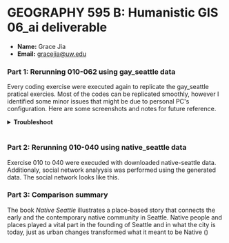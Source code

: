 # GEOGRAPHY 595 B: Humanistic GIS 06_ai deliverable

- **Name:** Grace Jia
- **Email:** gracejia@uw.edu

### Part 1: Rerunning 010-062 using gay_seattle data
Every coding exercise were executed again to replicate the gay_seattle pratical exercies. Most of the codes can be replicated smoothly, however I identified some minor issues that might be due to personal PC's configuration. Here are some screenshots and notes for future reference.
<details>
  <summary><b>Troubleshoot</b></summary>

1. [package installation]() The extra package spacy can be downloaded using !python -m spacy download en_core_web_sm

2. [drive mount] () It is better to mount to personal Google drive than that of using UW's email

3. [missing font] () verdana.ttf was missing in the asset. 

</details>
<br/>

### Part 2: Rerunning 010-040 using native_seattle data
Exercise 010 to 040 were execuded with downloaded native-seattle data. Additionaly, social network analyysis was performed using the generated data.
The social network looks like this.



### Part 3: Comparison summary
The book *Native Seattle* illustrates a place-based story that connects the early and the contemporary native community in Seattle. Native people and places played a vital part in the founding of Seattle and in what the city is today, just as urban changes transformed what it meant to be Native ()
